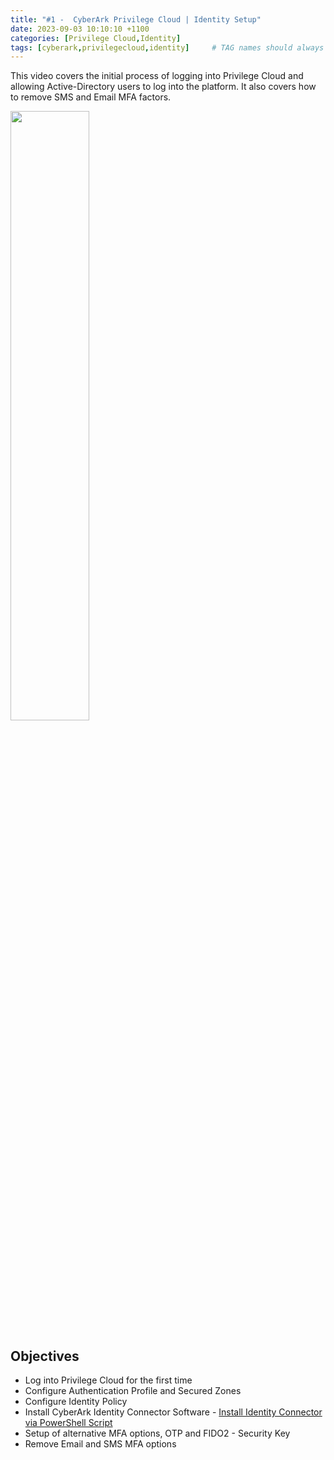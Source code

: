 ```yaml
---
title: "#1 -  CyberArk Privilege Cloud | Identity Setup"
date: 2023-09-03 10:10:10 +1100
categories: [Privilege Cloud,Identity]
tags: [cyberark,privilegecloud,identity]     # TAG names should always be lowercase
---
```


This video covers the initial process of logging into Privilege Cloud and allowing Active-Directory users to log into the platform. It also covers how to remove SMS and Email MFA factors.

[<img src="https://i.ytimg.com/vi/b8cENcM5VOY/maxresdefault.jpg" width="50%">](https://www.youtube.com/watch?v=b8cENcM5VOY) 
## Objectives
- Log into Privilege Cloud for the first time
- Configure Authentication Profile and Secured Zones
- Configure Identity Policy
- Install CyberArk Identity Connector Software - [Install Identity Connector via PowerShell Script](https://cybrad.au/posts/Identity-Connector-Installation/)
- Setup of alternative MFA options, OTP and FIDO2 - Security Key
- Remove Email and SMS MFA options
